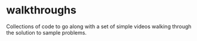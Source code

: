 walkthroughs
============

Collections of code to go along with a set of simple videos walking through the solution to sample problems.